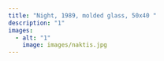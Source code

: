 ```yaml
---
title: "Night, 1989, molded glass, 50x40 "
description: "1"
images:
  - alt: "1"
    image: images/naktis.jpg
---
```

